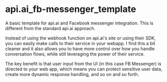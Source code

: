 # api.ai_fb-messenger_template
A basic template for api.ai and Facebook messenger integration. This is different from the standard api.ai approach. 

Instead of using the webhook function on api.ai's site or using their SDK, you can easily make calls to their service in your webapp.
I find this a bit cleaner and it also allows you to have more control over how you handle conversation flows, while still leveraging the
power of their service. 

The key benefit is that user input from the UI (in this case FB Messenger) is directed to your web app, which means you can protect 
sensitive user data, create more dynamic response handling, and so on and so forth.
